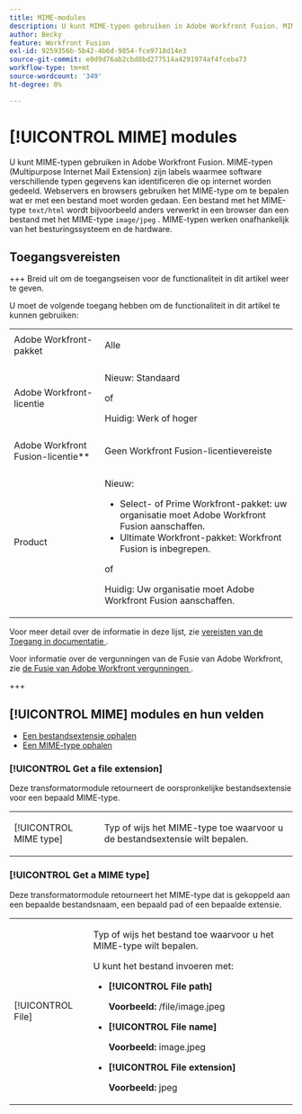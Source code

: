 ```yaml
---
title: MIME-modules
description: U kunt MIME-typen gebruiken in Adobe Workfront Fusion. MIME-typen (Multipurpose Internet Mail Extension) zijn labels waarmee software verschillende typen gegevens kan identificeren die op internet worden gedeeld. Webservers en browsers gebruiken het MIME-type om te bepalen wat er met een bestand moet worden gedaan. Een bestand met het MIME-type text/html wordt bijvoorbeeld anders verwerkt in een browser dan een bestand met het MIME-type image/jpeg. MIME-typen werken onafhankelijk van het besturingssysteem en de hardware.
author: Becky
feature: Workfront Fusion
exl-id: 9259356b-5b42-4b6d-9854-fce9718d14e3
source-git-commit: e0d9d76ab2cbd8bd277514a4291974af4fceba73
workflow-type: tm+mt
source-wordcount: '349'
ht-degree: 0%

---
```


# [!UICONTROL MIME] modules

U kunt MIME-typen gebruiken in Adobe Workfront Fusion. MIME-typen (Multipurpose Internet Mail Extension) zijn labels waarmee software verschillende typen gegevens kan identificeren die op internet worden gedeeld. Webservers en browsers gebruiken het MIME-type om te bepalen wat er met een bestand moet worden gedaan. Een bestand met het MIME-type `text/html` wordt bijvoorbeeld anders verwerkt in een browser dan een bestand met het MIME-type `image/jpeg` . MIME-typen werken onafhankelijk van het besturingssysteem en de hardware.

## Toegangsvereisten

+++ Breid uit om de toegangseisen voor de functionaliteit in dit artikel weer te geven.

U moet de volgende toegang hebben om de functionaliteit in dit artikel te kunnen gebruiken:

<table style="table-layout:auto">
 <col> 
 <col> 
 <tbody> 
  <tr> 
   <td role="rowheader">Adobe Workfront-pakket</td> 
   <td> <p>Alle</p> </td> 
  </tr> 
  <tr data-mc-conditions=""> 
   <td role="rowheader">Adobe Workfront-licentie</td> 
   <td> <p>Nieuw: Standaard</p><p>of</p><p>Huidig: Werk of hoger</p> </td> 
  </tr> 
  <tr> 
   <td role="rowheader">Adobe Workfront Fusion-licentie**</td> 
   <td>
   <p>Geen Workfront Fusion-licentievereiste</p>
   </td> 
  </tr> 
  <tr> 
   <td role="rowheader">Product</td> 
   <td>
   <p>Nieuw:</p> <ul><li>Select- of Prime Workfront-pakket: uw organisatie moet Adobe Workfront Fusion aanschaffen.</li><li>Ultimate Workfront-pakket: Workfront Fusion is inbegrepen.</li></ul>
   <p>of</p>
   <p>Huidig: Uw organisatie moet Adobe Workfront Fusion aanschaffen.</p>
   </td> 
  </tr>
 </tbody> 
</table>

Voor meer detail over de informatie in deze lijst, zie [ vereisten van de Toegang in documentatie ](/help/workfront-fusion/references/licenses-and-roles/access-level-requirements-in-documentation.md).

Voor informatie over de vergunningen van de Fusie van Adobe Workfront, zie [ de Fusie van Adobe Workfront vergunningen ](/help/workfront-fusion/set-up-and-manage-workfront-fusion/licensing-operations-overview/license-automation-vs-integration.md).

+++

## [!UICONTROL MIME] modules en hun velden

* [Een bestandsextensie ophalen](#get-a-file-extension)
* [Een MIME-type ophalen](#get-a-mime-type)

### [!UICONTROL Get a file extension]

Deze transformatormodule retourneert de oorspronkelijke bestandsextensie voor een bepaald MIME-type.

<table style="table-layout:auto"> 
 <col> 
 <col> 
 <tbody> 
  <tr> 
   <td role="rowheader">[!UICONTROL MIME type]</td> 
   <td> <p>Typ of wijs het MIME-type toe waarvoor u de bestandsextensie wilt bepalen. </p> </td> 
  </tr> 
 </tbody> 
</table>

### [!UICONTROL Get a MIME type]

Deze transformatormodule retourneert het MIME-type dat is gekoppeld aan een bepaalde bestandsnaam, een bepaald pad of een bepaalde extensie.

<table style="table-layout:auto"> 
 <col> 
 <col> 
 <tbody> 
  <tr> 
   <td role="rowheader">[!UICONTROL File]</td> 
   <td> <p>Typ of wijs het bestand toe waarvoor u het MIME-type wilt bepalen. </p> <p>U kunt het bestand invoeren met:</p> 
    <ul> 
     <li> <p><strong>[!UICONTROL File path]</strong> </p> <p class="example" data-mc-autonum="<b>Example: </b>"><span class="autonumber"><span><b> Voorbeeld: </b></span></span> /file/image.jpeg</p> </li> 
     <li><strong>[!UICONTROL File name]</strong>  <p class="example" data-mc-autonum="<b>Example: </b>"><span class="autonumber"><span><b> Voorbeeld: </b></span></span> image.jpeg</p> </li> 
     <li><strong>[!UICONTROL File extension]</strong>  <p class="example" data-mc-autonum="<b>Example: </b>"><span class="autonumber"><span><b> Voorbeeld: </b></span></span> jpeg</p> </li> 
    </ul> </td> 
  </tr> 
 </tbody> 
</table>

